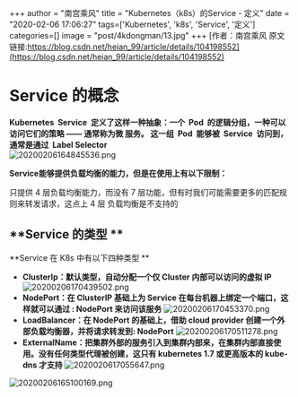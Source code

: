 +++
author = "南宫乘风"
title = "Kubernetes（k8s）的Service - 定义"
date = "2020-02-06 17:06:27"
tags=['Kubernetes', 'k8s', 'Service', '定义']
categories=[]
image = "post/4kdongman/13.jpg"
+++
[作者：南宫乘风   原文链接:https://blog.csdn.net/heian_99/article/details/104198552](https://blog.csdn.net/heian_99/article/details/104198552)

# Service 的概念 

**Kubernetes  Service  定义了这样一种抽象：一个  Pod  的逻辑分组，一种可以访问它们的策略 —— 通常称为微 服务。 这一组  Pod  能够被  Service  访问到，通常是通过  Label Selector**<br>![20200206164845536.png](https://img-blog.csdnimg.cn/20200206164845536.png)

**Service能够提供负载均衡的能力，但是在使用上有以下限制：**

只提供 4 层负载均衡能力，而没有 7 层功能，但有时我们可能需要更多的匹配规则来转发请求，这点上 4 层 负载均衡是不支持的

## **Service 的类型 **

**Service 在 K8s 中有以下四种类型 **
- **ClusterIp：默认类型，自动分配一个仅 Cluster 内部可以访问的虚拟 IP**
![20200206170439502.png](https://img-blog.csdnimg.cn/20200206170439502.png)
- **NodePort：在 ClusterIP 基础上为 Service 在每台机器上绑定一个端口，这样就可以通过 : NodePort 来访问该服务**
![20200206170453370.png](https://img-blog.csdnimg.cn/20200206170453370.png)
- **LoadBalancer：在 NodePort 的基础上，借助 cloud provider 创建一个外部负载均衡器，并将请求转发到: NodePort**
![20200206170511278.png](https://img-blog.csdnimg.cn/20200206170511278.png)
- **ExternalName：把集群外部的服务引入到集群内部来，在集群内部直接使用。没有任何类型代理被创建，这只有 kubernetes 1.7 或更高版本的 kube-dns 才支持**
![2020020617055647.png](https://img-blog.csdnimg.cn/2020020617055647.png)

![20200206165100169.png](https://img-blog.csdnimg.cn/20200206165100169.png)
